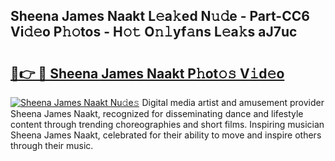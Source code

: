 ## Sheena James Naakt L𝚎a𝚔ed N𝚞𝚍e - Part-CC6 Vi𝚍𝚎o P𝚑𝚘tos - H𝚘𝚝 O𝚗𝚕yf𝚊ns L𝚎a𝚔s aJ7uc

# <h2><a href="http://kf30ev4.oniu.top/?m=Sheena+James+Naakt">🔗👉 🔴 Sheena James Naakt P𝚑ot𝚘𝚜 V𝚒d𝚎o</a></h2>

[![Sheena James Naakt Nu𝚍e𝚜](https://i.imgur.com/0qMVB7G.gif)](http://kf30ev4.oniu.top/?m=Sheena+James+Naakt)
Digital media artist and amusement provider Sheena James Naakt, recognized for disseminating dance and lifestyle content through trending choreographies and short films. Inspiring musician Sheena James Naakt, celebrated for their ability to move and inspire others through their music.  
